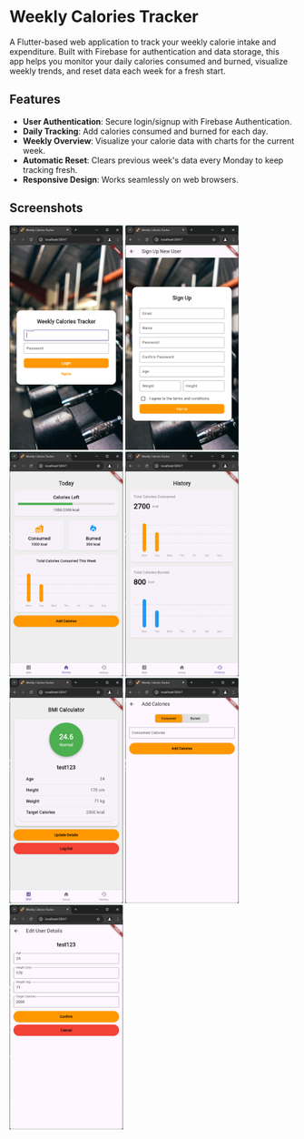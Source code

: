 # Weekly Calories Tracker

A Flutter-based web application to track your weekly calorie intake and expenditure. Built with Firebase for authentication and data storage, this app helps you monitor your daily calories consumed and burned, visualize weekly trends, and reset data each week for a fresh start.

## Features

- **User Authentication**: Secure login/signup with Firebase Authentication.
- **Daily Tracking**: Add calories consumed and burned for each day.
- **Weekly Overview**: Visualize your calorie data with charts for the current week.
- **Automatic Reset**: Clears previous week's data every Monday to keep tracking fresh.
- **Responsive Design**: Works seamlessly on web browsers.

## Screenshots

<div>
    <img src="screenshots/login_page.png" alt="Login Page" width="200"/>  
    <img src="screenshots/sign_up_page.png" alt="Sign Up Page" width="200"/>  
    <img src="screenshots/landing_page.png" alt="Landing Page" width="200"/>  
    <img src="screenshots/history_page.png" alt="History Page" width="200"/>  
    <img src="screenshots/bmi_page.png" alt="BMI Page" width="200"/>
    <img src="screenshots/add_calories.png" alt="Add Calories Page" width="200"/>
    <img src="screenshots/edit_user_details.png" alt="Edit User Page" width="200"/>
</div>
